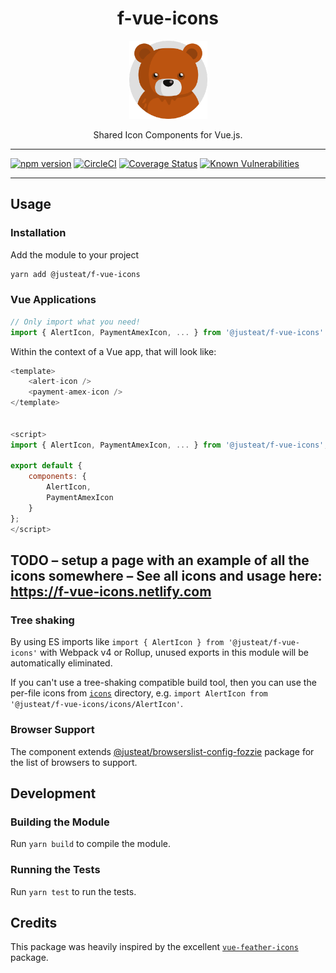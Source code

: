 <div align="center">
<h1>f-vue-icons</h1>

<img width="125" alt="Fozzie Bear" src="../../../bear.png" />

<p>Shared Icon Components for Vue.js.</p>
</div>

---

[![npm version](https://badge.fury.io/js/%40justeat%2Ff-vue-icons.svg)](https://badge.fury.io/js/%40justeat%2Ff-vue-icons)
[![CircleCI](https://circleci.com/gh/justeat/fozzie-components.svg?style=svg)](https://circleci.com/gh/justeat/workflows/fozzie-components)
[![Coverage Status](https://coveralls.io/repos/github/justeat/f-vue-icons/badge.svg)](https://coveralls.io/github/justeat/f-vue-icons)
[![Known Vulnerabilities](https://snyk.io/test/github/justeat/f-vue-icons/badge.svg?targetFile=package.json)](https://snyk.io/test/github/justeat/f-vue-icons?targetFile=package.json)

---
## Usage

### Installation

Add the module to your project

```bash
yarn add @justeat/f-vue-icons
```

### Vue Applications

```js
// Only import what you need!
import { AlertIcon, PaymentAmexIcon, ... } from '@justeat/f-vue-icons'
```

Within the context of a Vue app, that will look like:

  ```js
  <template>
      <alert-icon />
      <payment-amex-icon />
  </template>


  <script>
  import { AlertIcon, PaymentAmexIcon, ... } from '@justeat/f-vue-icons';

  export default {
      components: {
          AlertIcon,
          PaymentAmexIcon
      }
  };
  </script>
  ```

## TODO – setup a page with an example of all the icons somewhere – See all icons and usage here: https://f-vue-icons.netlify.com


### Tree shaking

By using ES imports like `import { AlertIcon } from '@justeat/f-vue-icons'` with Webpack v4 or Rollup, unused exports in this module will be automatically eliminated.

If you can't use a tree-shaking compatible build tool, then you can use the per-file icons from [`icons`](https://unpkg.com/@justeat/f-vue-icons/icons/) directory, e.g. `import AlertIcon from '@justeat/f-vue-icons/icons/AlertIcon'`.


### Browser Support

The component extends [@justeat/browserslist-config-fozzie](https://github.com/justeat/browserslist-config-fozzie) package for the list of browsers to support.


## Development

### Building the Module

Run `yarn build` to compile the module.

### Running the Tests

Run `yarn test` to run the tests.


## Credits

This package was heavily inspired by the excellent [`vue-feather-icons`](https://github.com/egoist/vue-feather-icons) package.
